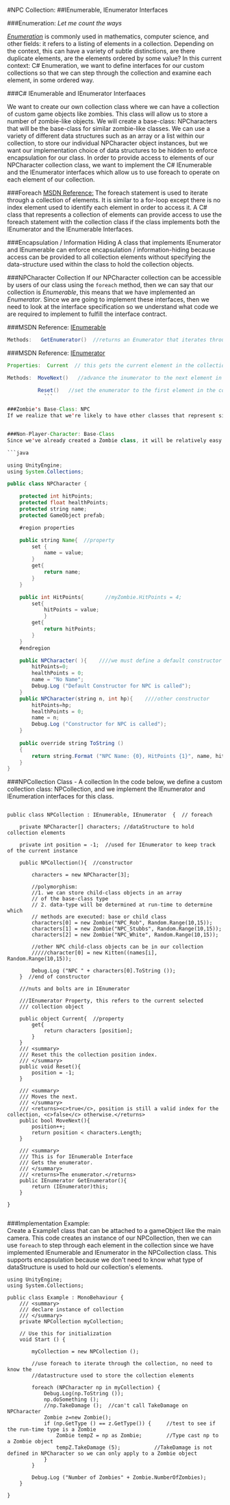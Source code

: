 #NPC Collection: 
##IEnumerable, IEnumerator Interfaces

###Enumeration:  *Let me count the ways*

[*Enumeration*](https://en.wikipedia.org/wiki/Enumeration) is commonly used in mathematics, computer science, and other fields: it refers to a listing of elements in a collection.  Depending on the context, this can have a variety of subtle distinctions, are there duplicate elements, are the elements ordered by some value?  In this current context:  C# Enumeration, we want to define interfaces for our custom collections so that we can step through the collection and examine each element, in some ordered way. 

###C# IEnumerable and IEnumerator Interfaaces 

We want to create our own collection class where we can have a collection of custom game objects like zombies.  This class will allow us to store a number of zombie-like objects. We will create a base-class: NPCharacters that will be the base-class for similar zombie-like classes. We can use a variety of different data structures such as an array or a list within our collection, to store our individual NPCharacter object instances, but we want our implementation choice of data structures to be hidden to enforce encapsulation for our class. In order to provide access to elements of our NPCharacter collection class, we want to implement the C# IEnumerable and the IEnumerator interfaces which allow us to use foreach to operate on each element of our collection.

###Foreach
[MSDN Reference:](https://msdn.microsoft.com/en-us/library/ttw7t8t6.aspx)   The foreach statement is used to iterate through a collection of elements.  It is similar to a for-loop except there is no index element used to identify each element in order to access it.  A C# class that represents a collection of elements can provide access to use the foreach statement with the collection class if the class implements both the IEnumerator and the IEnumerable Interfaces.  

###Encapsulation / Information Hiding
A class that implements IEnumerator and IEnumerable can enforce encapsulation / information-hiding because access can be provided to all collection elements without specifying the data-structure used within the class to hold the collection objects. 

###NPCharacter Collection
If our NPCharacter collection can be accessible by users of our class using the ``foreach`` method, then we can say that our collection is *Enumerable*, this means that we have implemented an *Enumerator*.  Since we are going to implement these interfaces, then we need to look at the interface specification so we understand what code we are required to implement to fulfill the interface contract.

###MSDN Reference:  [IEnumerable](https://msdn.microsoft.com/en-us/library/system.collections.ienumerable.aspx)

```java
Methods:   GetEnumerator()  //returns an Enumerator that iterates through a collection
```

###MSDN Reference:  [IEnumerator](https://msdn.microsoft.com/en-us/library/system.collections.ienumerator.aspx)

```java
Properties:  Current  // this gets the current element in the collection

Methods:  MoveNext()   //advance the inumerator to the next element in the collection

          Reset()   //set the enumerator to the first element in the collection
            ```
            
###Zombie's Base-Class: NPC
If we realize that we're likely to have other classes that represent similar objects to Zombies, it would then make sense for use to define a Base-Class for all similar types of objects.  We can consider that zombies might be part of a larger classification of non-player-characters (NPC) that we'd have in a game, we can imagine we'll have other NPC types in our program.  It will be helpful to be able to group these similar objects in a collection, and if we make all similar classes inherit from the same base-class this will make it easy to manage a group of these similar objects.  


###Non-Player-Character: Base-Class
Since we've already created a Zombie class, it will be relatively easy to determine the required class: instance-variables and class methods that we'd need for a base-class that would be a parent-class for Zombies and other NPCs.  We can actually remove code from the zombie class and place that code directly in the NPCharacter base class, then all similar child-classes will inherit the same base-class instance-fields and methods.  The code below defines the NPCharacter Class:

```java

using UnityEngine;
using System.Collections;

public class NPCharacter {

	protected int hitPoints;
	protected float healthPoints;
	protected string name;
	protected GameObject prefab;

	#region properties

	public string Name{  //property
		set {
			name = value;
		}
		get{
			return name;
		}
	}

	public int HitPoints{       //myZombie.HitPoints = 4;
		set{
			hitPoints = value;
			}
		get{
			return hitPoints;
		}
	}
	#endregion

	public NPCharacter( ){    ////we must define a default constructor 
		hitPoints=0;
		healthPoints = 0;
		name = "No Name";
		Debug.Log ("Default Constructor for NPC is called");
	}
	public NPCharacter(string n, int hp){    ////other constructor
		hitPoints=hp;
		healthPoints = 0;
		name = n;
		Debug.Log ("Constructor for NPC is called");
	}
		
	public override string ToString ()
	{
		return string.Format ("NPC Name: {0}, HitPoints {1}", name, hitPoints);
	}
}


```

###NPCollection Class - A collection
In the code below, we define a custom collection class:  NPCollection, and we implement the IEnumerator and IEnumeration interfaces for this class.

```

public class NPCollection : IEnumerable, IEnumerator  {  // foreach

	private NPCharacter[] characters; //dataStructure to hold collection elements

	private int position = -1;  //used for IEnumerator to keep track of the current instance
 	
	public NPCollection(){  //constructor 

		characters = new NPCharacter[3];

		//polymorphism: 
		//1. we can store child-class objects in an array
		// of the base-class type
		// 2. data-type will be determined at run-time to determine which
		// methods are executed: base or child class
		characters[0] = new Zombie("NPC_Rob", Random.Range(10,15));
		characters[1] = new Zombie("NPC_Stubbs", Random.Range(10,15));
		characters[2] = new Zombie("NPC_White", Random.Range(10,15));

		//other NPC child-class objects can be in our collection
		/////character[0] = new Kitten((names[i], Random.Range(10,15));

		Debug.Log ("NPC " + characters[0].ToString ());
	}  //end of constructor
		
	///nuts and bolts are in IEnumerator

	///IEnumerator Property, this refers to the current selected
	/// collection object

	public object Current{  //property
		get{
			return characters [position];
		}
	}
	/// <summary>
	/// Reset this the collection position index.
	/// </summary>
	public void Reset(){
		position = -1;
	}

	/// <summary>
	/// Moves the next.
	/// </summary>
	/// <returns><c>true</c>, position is still a valid index for the collection, <c>false</c> otherwise.</returns>
	public bool MoveNext(){
		position++;
		return position < characters.Length;
	}

	/// <summary>
	/// This is for IEnumerable Interface
	/// Gets the enumerator.
	/// </summary>
	/// <returns>The enumerator.</returns>
	public IEnumerator GetEnumerator(){
		return (IEnumerator)this;
	}

}


```
###Implementation Example:  
Create a Example1 class that can be attached to a gameObject like the main camera.  This code creates an instance of our NPCollection,  then we can use ``foreach`` to step through each element in the collection since we have implemented IEnumerable and IEnumerator in the NPCollection class.  This supports encapsulation because we don't need to know what type of dataStructure is used to hold our collection's elements.

```
using UnityEngine;
using System.Collections;

public class Example : MonoBehaviour {
	/// <summary>
	/// declare instance of collection
	/// </summary>
	private NPCollection myCollection;

	// Use this for initialization
	void Start () {
		
		myCollection = new NPCollection ();

		//use foreach to iterate through the collection, no need to know the 
		//datastructure used to store the collection elements

		foreach (NPCharacter np in myCollection) {
			Debug.Log(np.ToString ());
			np.doSomething ();
			//np.TakeDamage ();  //can't call TakeDamage on NPCharacter
			Zombie z=new Zombie();
			if (np.GetType () == z.GetType()) {     //test to see if the run-time type is a Zombie
				Zombie tempZ = np as Zombie;   		//Type cast np to a Zombie object
				tempZ.TakeDamage (5);			//TakeDamage is not defined in NPCharacter so we can only apply to a Zombie object
			}
		}

		Debug.Log ("Number of Zombies" + Zombie.NumberOfZombies);
	}

}

```